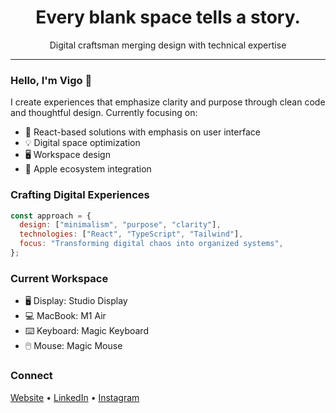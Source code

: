 <!-- Header -->
<h1 align="center">Every blank space tells a story.</h1>

<p align="center">
  Digital craftsman merging design with technical expertise
</p>

<hr>

### Hello, I'm Vigo 👋

I create experiences that emphasize clarity and purpose through clean code and thoughtful design. Currently focusing on:

- 🎯 React-based solutions with emphasis on user interface
- 💡 Digital space optimization
- 🖥️ Workspace design
- 🔧 Apple ecosystem integration

### Crafting Digital Experiences

```javascript
const approach = {
  design: ["minimalism", "purpose", "clarity"],
  technologies: ["React", "TypeScript", "Tailwind"],
  focus: "Transforming digital chaos into organized systems",
};
```

### Current Workspace

- 🖥️ Display: Studio Display
- 💻 MacBook: M1 Air
- ⌨️ Keyboard: Magic Keyboard
- 🖱️ Mouse: Magic Mouse

### Connect

[Website](https://vigokrumins.me) • [LinkedIn](https://linkedin.com/in/vigokrumins) • [Instagram](https://instagram.com/vigokrumins)
